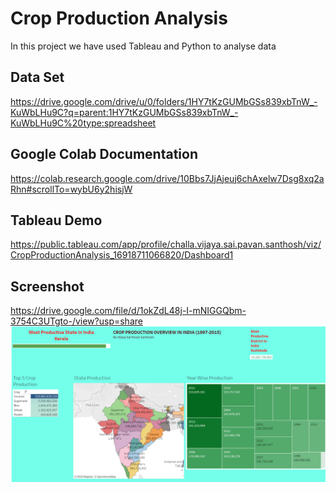 
# Crop Production Analysis

In this project we have used Tableau and Python to analyse data


## Data Set
https://drive.google.com/drive/u/0/folders/1HY7tKzGUMbGSs839xbTnW_-KuWbLHu9C?q=parent:1HY7tKzGUMbGSs839xbTnW_-KuWbLHu9C%20type:spreadsheet
## Google Colab Documentation
https://colab.research.google.com/drive/10Bbs7JjAjeuj6chAxelw7Dsg8xq2aRhn#scrollTo=wybU6y2hisjW


## Tableau Demo
https://public.tableau.com/app/profile/challa.vijaya.sai.pavan.santhosh/viz/CropProductionAnalysis_16918711066820/Dashboard1


## Screenshot
https://drive.google.com/file/d/1okZdL48j-I-mNIGGQbm-3754C3UTgto-/view?usp=share
<img src="tableau work.png" alt="Alt text" title="Title">
